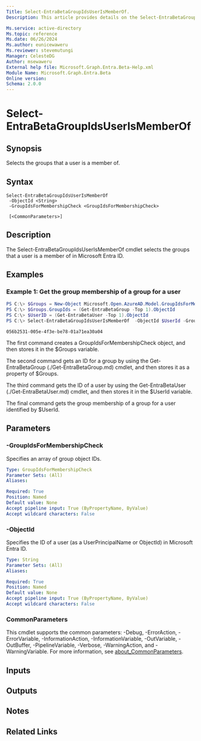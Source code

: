 ```yaml
---
Title: Select-EntraBetaGroupIdsUserIsMemberOf.
Description: This article provides details on the Select-EntraBetaGroupIdsUserIsMemberOf command.

Ms.service: active-directory
Ms.topic: reference
Ms.date: 06/26/2024
Ms.author: eunicewaweru
Ms.reviewer: stevemutungi
Manager: CelesteDG
Author: msewaweru
External help file: Microsoft.Graph.Entra.Beta-Help.xml
Module Name: Microsoft.Graph.Entra.Beta
Online version:
Schema: 2.0.0
---
```


# Select-EntraBetaGroupIdsUserIsMemberOf

## Synopsis
Selects the groups that a user is a member of.

## Syntax

```
Select-EntraBetaGroupIdsUserIsMemberOf 
 -ObjectId <String>
 -GroupIdsForMembershipCheck <GroupIdsForMembershipCheck> 
  
 [<CommonParameters>]
```

## Description
The Select-EntraBetaGroupIdsUserIsMemberOf cmdlet selects the groups that a user is a member of in Microsoft Entra ID.

## Examples

### Example 1: Get the group membership of a group for a user
```powershell
PS C:\> $Groups = New-Object Microsoft.Open.AzureAD.Model.GroupIdsForMembershipCheck
PS C:\> $Groups.GroupIds = (Get-EntraBetaGroup -Top 1).ObjectId
PS C:\> $UserID = (Get-EntraBetaUser -Top 1).ObjectId
PS C:\> Select-EntraBetaGroupIdsUserIsMemberOf  -ObjectId $UserId -GroupIdsForMembershipCheck $Groups
```
```output
056b2531-005e-4f3e-be78-01a71ea30a04
```

The first command creates a GroupIdsForMembershipCheck object, and then stores it in the $Groups variable.

The second command gets an ID for a group by using the Get-EntraBetaGroup (./Get-EntraBetaGroup.md) cmdlet, and then stores it as a property of $Groups.

The third command gets the ID of a user by using the Get-EntraBetaUser (./Get-EntraBetaUser.md) cmdlet, and then stores it in the $UserId variable.

The final command gets the group membership of a group for a user identified by $UserId.

## Parameters

### -GroupIdsForMembershipCheck
Specifies an array of group object IDs.

```yaml
Type: GroupIdsForMembershipCheck
Parameter Sets: (All)
Aliases:

Required: True
Position: Named
Default value: None
Accept pipeline input: True (ByPropertyName, ByValue)
Accept wildcard characters: False
```

### -ObjectId
Specifies the ID of a user (as a UserPrincipalName or ObjectId) in Microsoft Entra ID.

```yaml
Type: String
Parameter Sets: (All)
Aliases:

Required: True
Position: Named
Default value: None
Accept pipeline input: True (ByPropertyName, ByValue)
Accept wildcard characters: False
```

### CommonParameters
This cmdlet supports the common parameters: -Debug, -ErrorAction, -ErrorVariable, -InformationAction, -InformationVariable, -OutVariable, -OutBuffer, -PipelineVariable, -Verbose, -WarningAction, and -WarningVariable. For more information, see [about_CommonParameters](https://go.microsoft.com/fwlink/?LinkID=113216).

## Inputs

## Outputs

## Notes

## Related Links
